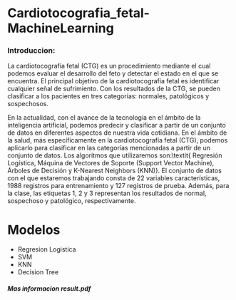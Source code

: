 # **Cardiotocografia_fetal-MachineLearning**

### Introduccion:

La cardiotocografía fetal (CTG) es un procedimiento mediante el cual podemos evaluar el desarrollo del feto y detectar el estado en el que se encuentra. El principal objetivo de la cardiotocografía fetal es identificar cualquier señal de sufrimiento. Con los resultados de la CTG, se pueden clasificar a los pacientes en tres categorías: normales, patológicos y sospechosos.

En la actualidad, con el avance de la tecnología en el ámbito de la inteligencia artificial, podemos predecir y clasificar a partir de un conjunto de datos en diferentes aspectos de nuestra vida cotidiana. En el ámbito de la salud, más específicamente en la cardiotocografía fetal (CTG), podemos aplicarlo para clasificar en las categorías mencionadas a partir de un conjunto de datos. Los algoritmos que utilizaremos son:\textit{ Regresión Logística, Máquina de Vectores de Soporte (Support Vector Machine), Árboles de Decisión y K-Nearest Neighbors (KNN)}. El conjunto de datos con el que estaremos trabajando consta de 22 variables características, 1988 registros para entrenamiento y 127 registros de prueba. Además, para la clase, las etiquetas 1, 2 y 3 representan los resultados de normal, sospechoso y patológico, respectivamente.

# Modelos 
- Regresion Logistica
- SVM
- KNN
- Decision Tree



#### ***Mas informacion result.pdf***